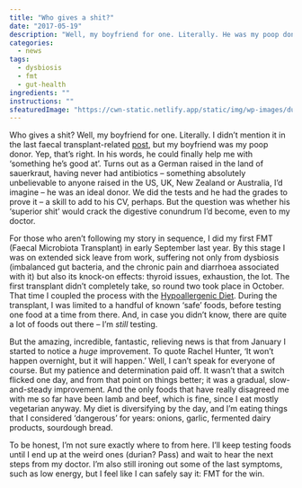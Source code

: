 ```yaml
---
title: "Who gives a shit?"
date: "2017-05-19"
description: "Well, my boyfriend for one. Literally. He was my poop donor."
categories: 
  - news
tags: 
  - dysbiosis
  - fmt
  - gut-health
ingredients: ""
instructions: ""
sfeaturedImage: "https://cwn-static.netlify.app/static/img/wp-images/dungbeetle2.jpg"
---
```


Who gives a shit? Well, my boyfriend for one. Literally. I didn’t mention it in the last faecal transplant-related [post](http://cookingwithnothing.com/im-down-with-fmt/), but my boyfriend was my poop donor. Yep, that’s right. In his words, he could finally help me with ‘something he’s good at’. Turns out as a German raised in the land of sauerkraut, having never had antibiotics – something absolutely unbelievable to anyone raised in the US, UK, New Zealand or Australia, I’d imagine – he was an ideal donor. We did the tests and he had the grades to prove it – a skill to add to his CV, perhaps. But the question was whether his ‘superior shit’ would crack the digestive conundrum I’d become, even to my doctor.

For those who aren’t following my story in sequence, I did my first FMT (Faecal Microbiota Transplant) in early September last year. By this stage I was on extended sick leave from work, suffering not only from dysbiosis (imbalanced gut bacteria, and the chronic pain and diarrhoea associated with it) but also its knock-on effects: thyroid issues, exhaustion, the lot. The first transplant didn’t completely take, so round two took place in October. That time I coupled the process with the [Hypoallergenic Diet](http://t.umblr.com/redirect?z=http%3A%2F%2Fhypoallergenicdiet.com%2F&t=ZGNkZDg3YjMzM2JhOTFmM2EwY2VlOWUzNTYwZWUzYzQ1M2RlNGJkNCxrelhOVTREcQ%3D%3D&b=t%3AVOYglxJ9sBHW8BFVroDfxQ&p=http%3A%2F%2Fcookingwithnothing.com%2Fpost%2F160840873436%2Fwho-gives-a-shit&m=1). During the transplant, I was limited to a handful of known ‘safe’ foods, before testing one food at a time from there. And, in case you didn’t know, there are quite a lot of foods out there – I’m _still_ testing.

But the amazing, incredible, fantastic, relieving news is that from January I started to notice a _huge_ improvement. To quote Rachel Hunter, ‘It won’t happen overnight, but it will happen.’ Well, I can’t speak for everyone of course. But my patience and determination paid off. It wasn’t that a switch flicked one day, and from that point on things better; it was a gradual, slow-and-steady improvement. And the only foods that have really disagreed me with me so far have been lamb and beef, which is fine, since I eat mostly vegetarian anyway. My diet is diversifying by the day, and I’m eating things that I considered ‘dangerous’ for years: onions, garlic, fermented dairy products, sourdough bread.

To be honest, I’m not sure exactly where to from here. I’ll keep testing foods until I end up at the weird ones (durian? Pass) and wait to hear the next steps from my doctor. I’m also still ironing out some of the last symptoms, such as low energy, but I feel like I can safely say it: FMT for the win.
